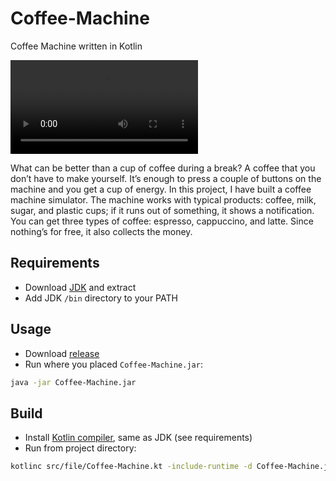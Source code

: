# Coffee-Machine

Coffee Machine written in Kotlin

![](Coffee-Machine.mp4)

What can be better than a cup of coffee during a break? A coffee that you don’t have to make yourself. 
It’s enough to press a couple of buttons on the machine and you get a cup of energy. 
In this project, I have built a coffee machine simulator. 
The machine works with typical products: coffee, milk, sugar, and plastic cups; if it runs out of something, it shows a notification.
You can get three types of coffee: espresso, cappuccino, and latte. Since nothing’s for free, it also collects the money.

## Requirements
- Download [JDK][openjdk-14] and extract
- Add JDK `/bin` directory to your PATH

## Usage
- Download [release]
- Run where you placed `Coffee-Machine.jar`:
```sh
java -jar Coffee-Machine.jar
```

## Build
- Install [Kotlin compiler][kotlinc], same as JDK (see requirements)
- Run from project directory:
```sh
kotlinc src/file/Coffee-Machine.kt -include-runtime -d Coffee-Machine.jar
```

[openjdk-14]: http://jdk.java.net/14/
[kotlinc]: https://github.com/JetBrains/kotlin/releases/latest
[hyperskill]: https://hyperskill.org/projects/196
[release]: https://github.com/royalpinto007/Coffee-MAchine/releases
